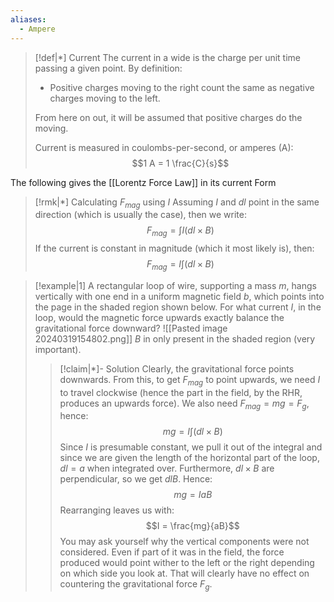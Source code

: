 ```yaml
---
aliases:
  - Ampere
---
```


>[!def|*] Current
>The current in a wide is the charge per unit time passing a given point. By definition:
>- Positive charges moving to the right count the same as negative charges moving to the left.
>
>From here on out, it will be assumed that positive charges do the moving.
>
>Current is measured in coulombs-per-second, or amperes (A): $$1 A = 1 \frac{C}{s}$$

The following gives the [[Lorentz Force Law]] in its current Form

>[!rmk|*] Calculating $F_{mag}$ using $I$
>Assuming $I$ and $dl$ point in the same direction (which is usually the case), then we write: $$F_{mag} = \int I (dl \times B)$$
>If the current is constant in magnitude (which it most likely is), then: $$F_{mag} = I \int (dl \times B)$$

>[!example|1]
>A rectangular loop of wire, supporting a mass $m$, hangs vertically with one end in a uniform magnetic field $b$, which points into the page in the shaded region shown below. For what current $I$, in the loop, would the magnetic force upwards exactly balance the gravitational force downward?
>![[Pasted image 20240319154802.png]]
>$B$ in only present in the shaded region (very important).
>>[!claim|*]- Solution
>>Clearly, the gravitational force points downwards. From this, to get $F_{mag}$ to point upwards, we need $I$ to travel clockwise (hence the part in the field, by the RHR, produces an upwards force). We also need $F_{mag} = mg = F_g$, hence: $$mg = I \int (dl \times B)$$Since $I$ is presumable constant, we pull it out of the integral and since we are given the length of the horizontal part of the loop, $dl = a$ when integrated over. Furthermore, $dl \times B$ are perpendicular, so we get $dlB$. Hence: $$mg = IaB$$Rearranging leaves us with: $$I = \frac{mg}{aB}$$You may ask yourself why the vertical components were not considered. Even if part of it was in the field, the force produced would point wither to the left or the right depending on which side you look at. That will clearly have no effect on countering the gravitational force $F_g$.





